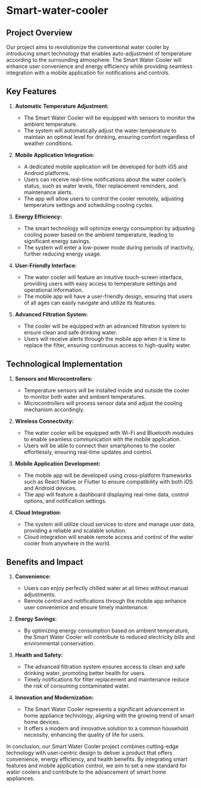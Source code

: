 # Smart-water-cooler

## Project Overview

Our project aims to revolutionize the conventional water cooler by introducing smart technology that enables auto-adjustment of temperature according to the surrounding atmosphere. The Smart Water Cooler will enhance user convenience and energy efficiency while providing seamless integration with a mobile application for notifications and controls.

## Key Features

1. **Automatic Temperature Adjustment:**
   - The Smart Water Cooler will be equipped with sensors to monitor the ambient temperature.
   - The system will automatically adjust the water temperature to maintain an optimal level for drinking, ensuring comfort regardless of weather conditions.

2. **Mobile Application Integration:**
   - A dedicated mobile application will be developed for both iOS and Android platforms.
   - Users can receive real-time notifications about the water cooler’s status, such as water levels, filter replacement reminders, and maintenance alerts.
   - The app will allow users to control the cooler remotely, adjusting temperature settings and scheduling cooling cycles.

3. **Energy Efficiency:**
   - The smart technology will optimize energy consumption by adjusting cooling power based on the ambient temperature, leading to significant energy savings.
   - The system will enter a low-power mode during periods of inactivity, further reducing energy usage.

4. **User-Friendly Interface:**
   - The water cooler will feature an intuitive touch-screen interface, providing users with easy access to temperature settings and operational information.
   - The mobile app will have a user-friendly design, ensuring that users of all ages can easily navigate and utilize its features.

5. **Advanced Filtration System:**
   - The cooler will be equipped with an advanced filtration system to ensure clean and safe drinking water.
   - Users will receive alerts through the mobile app when it is time to replace the filter, ensuring continuous access to high-quality water.

## Technological Implementation

1. **Sensors and Microcontrollers:**
   - Temperature sensors will be installed inside and outside the cooler to monitor both water and ambient temperatures.
   - Microcontrollers will process sensor data and adjust the cooling mechanism accordingly.

2. **Wireless Connectivity:**
   - The water cooler will be equipped with Wi-Fi and Bluetooth modules to enable seamless communication with the mobile application.
   - Users will be able to connect their smartphones to the cooler effortlessly, ensuring real-time updates and control.

3. **Mobile Application Development:**
   - The mobile app will be developed using cross-platform frameworks such as React Native or Flutter to ensure compatibility with both iOS and Android devices.
   - The app will feature a dashboard displaying real-time data, control options, and notification settings.

4. **Cloud Integration:**
   - The system will utilize cloud services to store and manage user data, providing a reliable and scalable solution.
   - Cloud integration will enable remote access and control of the water cooler from anywhere in the world.

## Benefits and Impact

1. **Convenience:**
   - Users can enjoy perfectly chilled water at all times without manual adjustments.
   - Remote control and notifications through the mobile app enhance user convenience and ensure timely maintenance.

2. **Energy Savings:**
   - By optimizing energy consumption based on ambient temperature, the Smart Water Cooler will contribute to reduced electricity bills and environmental conservation.

3. **Health and Safety:**
   - The advanced filtration system ensures access to clean and safe drinking water, promoting better health for users.
   - Timely notifications for filter replacement and maintenance reduce the risk of consuming contaminated water.

4. **Innovation and Modernization:**
   - The Smart Water Cooler represents a significant advancement in home appliance technology, aligning with the growing trend of smart home devices.
   - It offers a modern and innovative solution to a common household necessity, enhancing the quality of life for users.

In conclusion, our Smart Water Cooler project combines cutting-edge technology with user-centric design to deliver a product that offers convenience, energy efficiency, and health benefits. By integrating smart features and mobile application control, we aim to set a new standard for water coolers and contribute to the advancement of smart home appliances.
```
